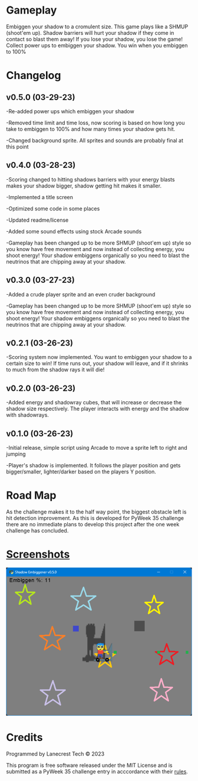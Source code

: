# Gameplay
Embiggen your shadow to a cromulent size. This game plays like a SHMUP (shoot'em up). Shadow barriers will hurt your shadow if they come in contact so blast them away! If you lose your shadow, you lose the game! Collect power ups to embiggen your shadow. You win when you embiggen to 100%

Changelog
=

v0.5.0 (03-29-23)
-
-Re-added power ups which embiggen your shadow

-Removed time limit and time loss, now scoring is based on how long you take to embiggen to 100% and how many times your shadow gets hit.

-Changed background sprite. All sprites and sounds are probably final at this point

v0.4.0 (03-28-23)
-
-Scoring changed to hitting shadows barriers with your energy blasts makes your shadow bigger, shadow getting hit makes it smaller.

-Implemented a title screen

-Optimized some code in some places

-Updated readme/license

-Added some sound effects using stock Arcade sounds

-Gameplay has been changed up to be more SHMUP (shoot'em up) style so you know have free movement and now instead of collecting energy, you shoot energy! Your shadow embiggens organically so you need to blast the neutrinos that are chipping away at your shadow.

v0.3.0 (03-27-23)
-
-Added a crude player sprite and an even cruder background

-Gameplay has been changed up to be more SHMUP (shoot'em up) style so you know have free movement and now instead of collecting energy, you shoot energy! Your shadow embiggens organically so you need to blast the neutrinos that are chipping away at your shadow.

v0.2.1 (03-26-23)
-
-Scoring system now implemented. You want to embiggen your shadow to a certain size to win! If time runs out, your shadow will leave, and if it shrinks to much from the shadow rays it will die!

v0.2.0 (03-26-23)
-
-Added energy and shadowray cubes, that will increase or decrease the shadow size respectively. The player interacts with energy and the shadow with shadowrays.


v0.1.0 (03-26-23)
-
-Initial release, simple script using Arcade to move a sprite left to right and jumping

-Player's shadow is implemented. It follows the player position and gets bigger/smaller, lighter/darker based on the players Y position.


Road Map
=
As the challenge makes it to the half way point, the biggest obstacle left is hit detection improvement. As this is developed for PyWeek 35 challenge there are no immediate plans to develop this project after the one week challenge has concluded.


[Screenshots](/screenshots)
=
![Alt text](/screenshots/v0-5-0_1.png?raw=true "Gameplay")


Credits
=
Programmed by Lanecrest Tech © 2023

This program is free software released under the MIT License and is submitted as a PyWeek 35 challenge entry in acccordance with their [rules](https://pyweek.readthedocs.io/en/latest/rules.html).
